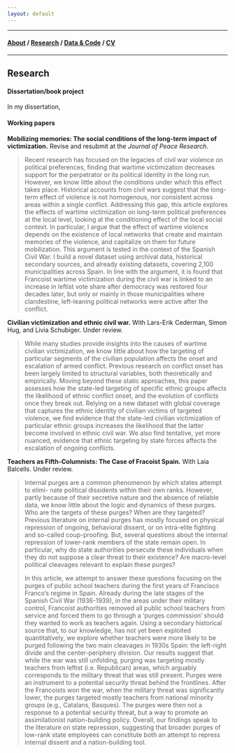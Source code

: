 ```yaml
---
layout: default
---
```


-------------------

#### [About](./index.html) / [Research](./research.html) / [Data & Code](./data.html) / [CV](./files/cv.pdf)

-------------------

## Research

#### Dissertation/book project

In my dissertation,

#### Working papers

**Mobilizing memories: The social conditions of the long-term impact of victimization.**
Revise and resubmit at the *Journal of Peace Research*.

> Recent research has focused on the legacies of civil war violence on political preferences, finding that wartime victimization decreases support for the perpetrator or its political identity in the long run. However, we know little about the conditions under which this effect takes place. Historical accounts from civil wars suggest that the long-term effect of violence is not homogenous, nor consistent across areas within a single conflict. Addressing this gap, this article explores the effects of wartime victimization on long-term political preferences at the local level, looking at the conditioning effect of the local social context. In particular, I argue that the effect of wartime violence depends on the existence of local networks that create and maintain memories of the violence, and capitalize on them for future mobilization. This argument is tested in the context of the Spanish Civil War. I build a novel dataset using archival data, historical secondary sources, and already existing datasets, covering 2,100 municipalities across Spain. In line with the argument, it is found that Francoist wartime victimization during the civil war is linked to an increase in leftist vote share after democracy was restored four decades later, but only or mainly in those municipalities where clandestine, left-leaning political networks were active after the conflict.

**Civilian victimization and ethnic civil war.**
With Lars-Erik Cederman, Simon Hug, and Livia Schubiger. Under review.

> While many studies provide insights into the causes of wartime civilian victimization, we know little about how the targeting of particular segments of the civilian population affects the onset and escalation of armed conflict. Previous research on conflict onset has been largely limited to structural variables, both theoretically and empirically. Moving beyond these static approaches, this paper assesses how the state-led targeting of specific ethnic groups affects the likelihood of ethnic conflict onset, and the evolution of conflicts once they break out. Relying on a new dataset with global coverage that captures the ethnic identity of civilian victims of targeted violence, we find evidence that the state-led civilian victimization of particular ethnic groups increases the likelihood that the latter become involved in ethnic civil war. We also find tentative, yet more nuanced, evidence that ethnic targeting by state forces affects the escalation of ongoing conflicts.

**Teachers as Fifth-Columnists: The Case of Fracoist Spain.**
With Laia Balcells. Under review.

> Internal purges are a common phenomenon by which states attempt to elimi- nate political dissidents within their own ranks. However, partly because of their secretive nature and the absence of reliable data, we know little about the logic and dynamics of these purges. Who are the targets of these purges? When are they targeted? Previous literature on internal purges has mostly focused on physical repression of ongoing, behavioral dissent, or on intra-elite fighting and so-called coup-proofing. But, several questions about the internal repression of lower-rank members of the state remain open. In particular, why do state authorities persecute these individuals when they do not suppose a clear threat to their existence? Are macro-level political cleavages relevant to explain these purges?
>
> In this article, we attempt to answer these questions focusing on the purges of public school teachers during the first years of Francisco Franco’s regime in Spain. Already during the late stages of the Spanish Civil War (1936-1939), in the areas under their military control, Francoist authorities removed all public school teachers from service and forced them to go through a ‘purges commission’ should they wanted to work as teachers again. Using a secondary historical source that, to our knowledge, has not yet been exploited quantitatively, we explore whether teachers were more likely to be purged following the two main cleavages in 1930s Spain: the left-right divide and the center-periphery division. Our results suggest that while the war was still unfolding, purging was targeting mostly teachers from leftist (i.e. Republican) areas, which arguably corresponds to the military threat that was still present. Purges were an instrument to a potential security threat behind the frontlines. After the Francoists won the war, when the military threat was significantly lower, the purges targeted mostly teachers from national minority groups (e.g., Catalans, Basques). The purges were then not a response to a potential security threat, but a way to promote an assimilationist nation-building policy. Overall, our findings speak to the literature on state repression, suggesting that broader purges of low-rank state employees can constitute both an attempt to repress internal dissent and a nation-building tool.
